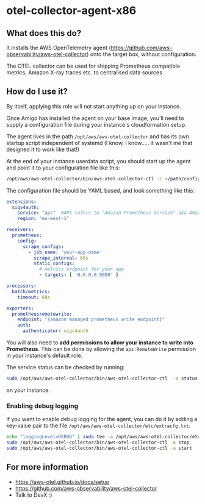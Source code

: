 # otel-collector-agent-x86

## What does this do?

It installs the AWS OpenTelemetry agent (https://github.com/aws-observability/aws-otel-collector) onto the target box, without configuration.

The OTEL collector can be used for shipping Prometheus compatible metrics, Amazon X-ray traces etc. to centralised
data sources

## How do I use it?

By itself, applying this role will not start anything up on your instance.

Once Amigo has installed the agent on your base image, you'll need to supply a configuration file during your instance's
cloudformation setup.

The agent lives in the path `/opt/aws/aws-otel-collector` and has its own startup script independent of systemd (I know, I know.....
it wasn't me that designed it to work like that!)

At the end of your instance userdata script, you should start up the agent and point it to your configuration file like this:

```bash
/opt/aws/aws-otel-collector/bin/aws-otel-collector-ctl -c </path/config.yaml> -a start
```

The configuration file should be YAML based, and look something like this:

```yaml
extensions:
  sigv4auth:
    service: "aps"  #APS refers to "Amazon Prometheus Service" aka Amazon Managed Prometheus aka AMP
    region: "eu-west-1"

receivers:
  prometheus:
    config:
      scrape_configs:
        - job_name: 'your-app-name'
          scrape_interval: 60s
          static_configs:
            # metrics endpoint for your app
            - targets: [ '0.0.0.0:9000' ]

processors:
  batch/metrics:
    timeout: 60s

exporters:
  prometheusremotewrite:
    endpoint: "{amazon managed prometheus write endpoint}"
    auth:
      authenticator: sigv4auth
```

You will also need to **add permissions to allow your instance to write into Prometheus**.  This can be done
by allowing the `aps:RemoteWrite` permission in your instance's default role.

The service status can be checked by running:

```bash
sudo /opt/aws/aws-otel-collector/bin/aws-otel-collector-ctl  -a status
```
on your instance.

### Enabling debug logging

If you want to enable debug logging for the agent, you can do it by adding a key-value pair to the file
`/opt/aws/aws-otel-collector/etc/extracfg.txt`:

```bash
echo "loggingLevel=DEBUG" | sudo tee -a /opt/aws/aws-otel-collector/etc/extracfg.txt
sudo /opt/aws/aws-otel-collector/bin/aws-otel-collector-ctl -a stop
sudo /opt/aws/aws-otel-collector/bin/aws-otel-collector-ctl -a start
```

## For more information

- https://aws-otel.github.io/docs/setup
- https://github.com/aws-observability/aws-otel-collector
- Talk to DevX :)
